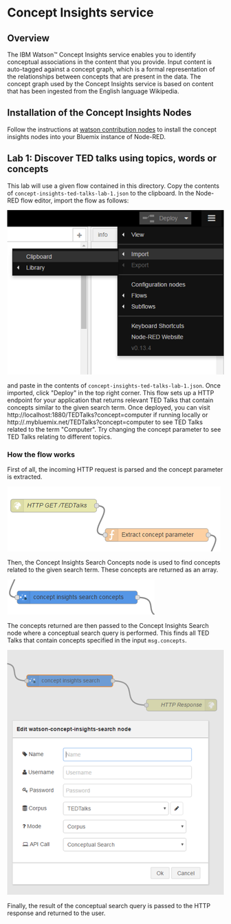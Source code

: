 # Concept Insights service

## Overview
The IBM Watson™ Concept Insights service enables you to identify conceptual associations in the content that you provide. Input content is auto-tagged against a concept graph, which is a formal representation of the relationships between concepts that are present in the data. The concept graph used by the Concept Insights service is based on content that has been ingested from the English language Wikipedia.

## Installation of the Concept Insights Nodes
Follow the instructions at [watson contribution nodes](/watson_contribution_nodes/README.md) 
to install the concept insights nodes into your Bluemix instance of Node-RED. 

## Lab 1: Discover TED talks using topics, words or concepts
This lab will use a given flow contained in this directory. Copy the contents of `concept-insights-ted-talks-lab-1.json` to the clipboard. In the Node-RED flow editor, import the flow as follows:


![Import Flow](images/importflow.png)

and paste in the contents of `concept-insights-ted-talks-lab-1.json`. Once imported, click "Deploy" in the top right corner. This flow sets up a HTTP endpoint for your application that returns relevant TED Talks that contain concepts similar to the given search term.  Once deployed, you can visit http://localhost:1880/TEDTalks?concept=computer if running locally or http://<bluemixhostname>.mybluemix.net/TEDTalks?concept=computer to see TED Talks related to the term "Computer". Try changing the concept parameter to see TED Talks relating to different topics. 

### How the flow works
First of all, the incoming HTTP request is parsed and the concept parameter is extracted.

![Extract query term from HTTP request](images/extractquery.png)

Then, the Concept Insights Search Concepts node is used to find concepts related to the given search term. These concepts are returned as an array.

![Find concepts related to query term](images/searchconcepts.png)

The concepts returned are then passed to the Concept Insights Search node where a conceptual search query is performed. This finds all TED Talks that contain concepts specified in the input `msg.concepts`.

![conceptualsearch](images/conceptualsearch.png)

Finally, the result of the conceptual search query is passed to the HTTP response and returned to the user.



